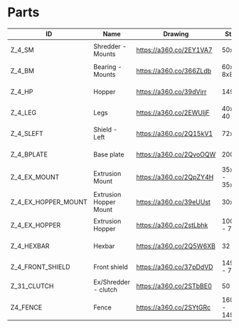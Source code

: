 # Parts
|  **ID** | **Name** | **Drawing** | **Stock** | **Preview** | **PDF** |
| --- | --- | --- | --- | --- | --- |
|  Z_4_SM | Shredder - Mounts | https://a360.co/2EY1VA7 | 50x8 | <img src="./shredder-mount.jpg" width="200px"/> | <a href="./shredder-mount.pdf">PDF</a> |
|  Z_4_BM | Bearing - Mounts | https://a360.co/366ZLdb | 60x8 - 8x8 | <img src="./bearing-mount.jpg" width="200px"/> | <a href="./bearing-mount.pdf">PDF</a> |
|  Z_4_HP | Hopper | https://a360.co/39dVirr | 149x2 | <img src="./hopper.jpg" width="200px"/> | <a href="./hopper.pdf">PDF</a> |
|  Z_4_LEG | Legs | https://a360.co/2EWUIjF | 40x8 - 40 x 40 | <img src="./leg.jpg" width="200px"/> | <a href="./leg.pdf">PDF</a> |
|  Z_4_SLEFT | Shield - Left | https://a360.co/2Q15kV1 | 72x2 | <img src="./shield-left.jpg" width="200px"/> | <a href="./shield-left.pdf">PDF</a> |
|  Z_4_BPLATE | Base plate | https://a360.co/2QvoOQW | 200x15 | <img src="./base-plate.jpg" width="200px"/> | <a href="./base-plate.pdf">PDF</a> |
|  Z_4_EX_MOUNT | Extrusion Mount | https://a360.co/2QpZY4H | 35x10 - 35x35 | <img src="./extrusion-mount.jpg" width="200px"/> | <a href="./extrusion-mount.pdf">PDF</a> |
|  Z_4_EX_HOPPER_MOUNT | Extrusion Hopper Mount | https://a360.co/39eUUst | 30x5 | <img src="./extrusion-hopper-mount.jpg" width="200px"/> | <a href="./extrusion-hopper-mount.pdf">PDF</a> |
|  Z_4_EX_HOPPER | Extrusion Hopper | https://a360.co/2stLbhk | 100x2 - 72x2 | <img src="./extrusion-hopper.jpg" width="200px"/> | <a href="./extrusion-hopper.pdf">PDF</a> |
|  Z_4_HEXBAR | Hexbar | https://a360.co/2Q5W6XB | 32 | <img src="./hexbar.jpg" width="200px"/> | <a href="./hexbar.pdf">PDF</a> |
|  Z_4_FRONT_SHIELD | Front shield | https://a360.co/37pDdVD | 149x2 - 72x2 | <img src="./front-shield.jpg" width="200px"/> | <a href="./front-shield.pdf">PDF</a> |
|  Z_31_CLUTCH | Ex/Shredder - clutch | https://a360.co/2STbBE0 | 50 | <img src="./clutch.jpg" width="200px"/> | <a href="./clutch.pdf">PDF</a> |
|  Z4_FENCE | Fence | https://a360.co/2SYtGRc | 160x2 - 149x2 | <img src="./fence.jpg" width="200px"/> | <a href="./fence.pdf">PDF</a> |
